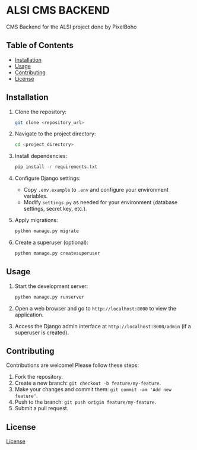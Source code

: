 # ALSI CMS BACKEND

CMS Backend for the ALSI project done by PixelBoho

## Table of Contents

- [Installation](#installation)
- [Usage](#usage)
- [Contributing](#contributing)
- [License](#license)

## Installation

1. Clone the repository:

    ```bash
    git clone <repository_url>
    ```

2. Navigate to the project directory:

    ```bash
    cd <project_directory>
    ```

3. Install dependencies:

    ```bash
    pip install -r requirements.txt
    ```

4. Configure Django settings:

    - Copy `.env.example` to `.env` and configure your environment variables.
    - Modify `settings.py` as needed for your environment (database settings, secret key, etc.).

5. Apply migrations:

    ```bash
    python manage.py migrate
    ```

6. Create a superuser (optional):

    ```bash
    python manage.py createsuperuser
    ```

## Usage

1. Start the development server:

    ```bash
    python manage.py runserver
    ```

2. Open a web browser and go to `http://localhost:8000` to view the application.

3. Access the Django admin interface at `http://localhost:8000/admin` (if a superuser is created).

## Contributing

Contributions are welcome! Please follow these steps:

1. Fork the repository.
2. Create a new branch: `git checkout -b feature/my-feature`.
3. Make your changes and commit them: `git commit -am 'Add new feature'`.
4. Push to the branch: `git push origin feature/my-feature`.
5. Submit a pull request.

## License

[License](LICENSE)
